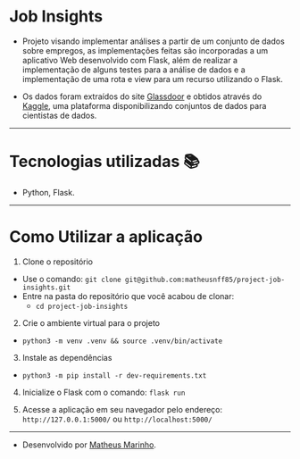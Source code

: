 # Job Insights

- Projeto visando implementar análises a partir de um conjunto de dados sobre empregos, as implementações feitas são incorporadas a um aplicativo Web desenvolvido com Flask, além de realizar a implementação de alguns testes para a análise de dados e a implementação de uma rota e view para um recurso utilizando o Flask.

- Os dados foram extraídos do site [Glassdoor](https://www.glassdoor.com.br/) e obtidos através do [Kaggle](https://www.kaggle.com/atharvap329/glassdoor-data-science-job-data), uma plataforma disponibilizando conjuntos de dados para cientistas de dados.

---

# Tecnologias utilizadas :books:

- Python, Flask.

---

# Como Utilizar a aplicação

  1. Clone o repositório

  - Use o comando: `git clone git@github.com:matheusnff85/project-job-insights.git`
  - Entre na pasta do repositório que você acabou de clonar:
    - `cd project-job-insights`

  2. Crie o ambiente virtual para o projeto

  - `python3 -m venv .venv && source .venv/bin/activate`
  
  3. Instale as dependências

  - `python3 -m pip install -r dev-requirements.txt`

  4. Inicialize o Flask com o comando: `flask run`

  5. Acesse a aplicação em seu navegador pelo endereço: `http://127.0.0.1:5000/` ou `http://localhost:5000/`

---

- Desenvolvido por [Matheus Marinho](https://www.linkedin.com/in/matheus-marinhodsp/).